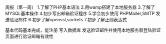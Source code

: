 周报（第一周）
1.了解了PHP基本语法
2.用wamp搭建了本地服务器
3.了解了MYSQL基本操作
4.初步写出邮箱验证程序
5.学会初步使用 PHPMailer,SMTP 发送验证邮件
6.初步了解openssl,sockets
7.初步了解正则表达式

基本代码基本完成，能注册 写入数据库 发送验证邮件并使用本地服务器登陆验证页面进行验证邮箱有效性